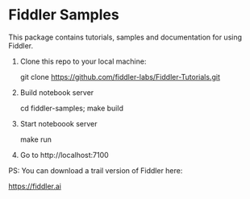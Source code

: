 # Fiddler Samples

This package contains tutorials, samples and documentation for using Fiddler.

1. Clone this repo to your local machine:

   git clone https://github.com/fiddler-labs/Fiddler-Tutorials.git

2. Build notebook server

   cd fiddler-samples; make build 

3. Start noteboook server

   make run

5. Go to http://localhost:7100

PS: You can download a trail version of Fiddler here:
   
   https://fiddler.ai
   
   
